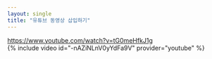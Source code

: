 ```yaml
---
layout: single
title: "유튜브 동영상 삽입하기" 
---
```

https://www.youtube.com/watch?v=tG0meHfkJ1g  
{% include video id="-nAZiNLnV0yYdFa9V" provider="youtube" %}
